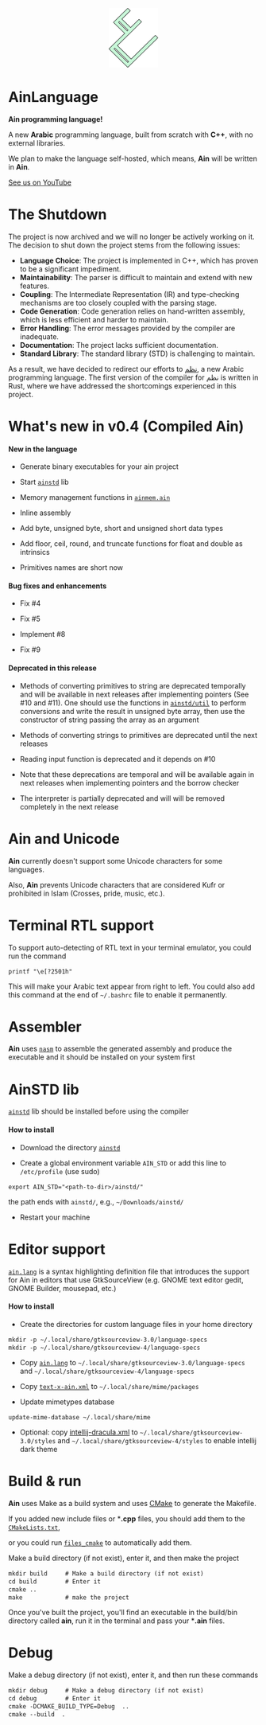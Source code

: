<p  align="center">
<img  src="assets/Ain-Logo.png"  width="100"  height="120">
</p>

# AinLanguage

**Ain programming language!**

A new **Arabic** programming language, built from scratch with **C++**, with no external libraries.

We plan to make the language self-hosted, which means, **Ain** will be written in **Ain**.

[See us on YouTube](https://www.youtube.com/@AinProgrammingLanguage)

# The Shutdown

The project is now archived and we will no longer be actively working on it. The decision to shut down the project stems from the following issues:

* **Language Choice**: The project is implemented in C++, which has proven to be a significant impediment.
* **Maintainability**: The parser is difficult to maintain and extend with new features.
* **Coupling**: The Intermediate Representation (IR) and type-checking mechanisms are too closely coupled with the parsing stage.
* **Code Generation**: Code generation relies on hand-written assembly, which is less efficient and harder to maintain.
* **Error Handling**: The error messages provided by the compiler are inadequate.
* **Documentation**: The project lacks sufficient documentation.
* **Standard Library**: The standard library (STD) is challenging to maintain.

As a result, we have decided to redirect our efforts to [نظم](https://github.com/sherif-ibn-nasser/nazm-lang), a new Arabic programming language. The first version of the compiler for نظم is written in Rust, where we have addressed the shortcomings experienced in this project.

# What's new in v0.4 (Compiled Ain)

#### New in the language

* Generate binary executables for your ain project

* Start [`ainstd`](https://github.com/sherif-ibn-nasser/AinLanguage/blob/main/ainstd/) lib

* Memory management functions in [`ainmem.ain`](https://github.com/sherif-ibn-nasser/AinLanguage/blob/main/ainstd/ainmem.ain)

* Inline assembly

* Add byte, unsigned byte, short and unsigned short data types

* Add floor, ceil, round, and truncate functions for float and double as intrinsics

* Primitives names are short now

#### Bug fixes and enhancements

* Fix #4

* Fix #5

* Implement #8

* Fix #9

#### Deprecated in this release

* Methods of converting primitives to string are deprecated temporally and will be available in next releases after implementing pointers (See #10 and #11). One should use the functions in [`ainstd/util`](https://github.com/sherif-ibn-nasser/AinLanguage/blob/main/ainstd/util/) to perform conversions and write the result in unsigned byte array, then use the constructor of string passing the array as an argument

* Methods of converting strings to primitives are deprecated until the next releases

* Reading input function is deprecated and it depends on #10

* Note that these deprecations are temporal and will be available again in next releases when implementing pointers and the borrow checker

* The interpreter is partially deprecated and will will be removed completely in the next release

# Ain and Unicode
**Ain** currently doesn't support some Unicode characters for some languages.

Also, **Ain** prevents Unicode characters that are considered Kufr or prohibited in Islam (Crosses, pride, music, etc.).

# Terminal RTL support
To support auto-detecting of RTL text in your terminal emulator, you could run the command

```console
printf "\e[?2501h"
```
This will make your Arabic text appear from right to left.
You could also add this command at the end of `~/.bashrc` file to enable it permanently.

# Assembler

**Ain** uses [`nasm`](https://github.com/netwide-assembler/nasm) to assemble the generated assembly and produce the executable and it should be installed on your system first

# AinSTD lib

[`ainstd`](https://github.com/sherif-ibn-nasser/AinLanguage/blob/main/ainstd/) lib should be installed before using the compiler

#### How to install

* Download the directory [`ainstd`](https://github.com/sherif-ibn-nasser/AinLanguage/blob/main/ainstd/)

* Create a global environment variable `AIN_STD` or add this line to `/etc/profile` (use sudo)

```console
export AIN_STD="<path-to-dir>/ainstd/"
```

the path ends with `ainstd/`, e.g., `~/Downloads/ainstd/`

* Restart your machine

# Editor support
[`ain.lang`](https://github.com/sherif-ibn-nasser/AinLanguage/blob/main/editor-support/ain.lang) is a syntax highlighting definition file that introduces the support for Ain in editors that use GtkSourceView (e.g. GNOME text editor gedit, GNOME Builder, mousepad, etc.)

#### How to install

* Create the directories for custom language files in your home directory

```console
mkdir -p ~/.local/share/gtksourceview-3.0/language-specs
mkdir -p ~/.local/share/gtksourceview-4/language-specs
```

* Copy [`ain.lang`](https://github.com/sherif-ibn-nasser/AinLanguage/blob/main/editor-support/ain.lang) to `~/.local/share/gtksourceview-3.0/language-specs` and `~/.local/share/gtksourceview-4/language-specs`

* Copy [`text-x-ain.xml`](https://github.com/sherif-ibn-nasser/AinLanguage/blob/main/editor-support/text-x-ain.xml) to `~/.local/share/mime/packages`

* Update mimetypes database
```console
update-mime-database ~/.local/share/mime
```

* Optional: copy [intellij-dracula.xml](https://github.com/sherif-ibn-nasser/AinLanguage/blob/main/editor-support/intellij-dracula.xml) to `~/.local/share/gtksourceview-3.0/styles` and `~/.local/share/gtksourceview-4/styles` to enable intellij dark theme

# Build & run
**Ain** uses Make as a build system and uses [CMake](https://gitlab.kitware.com/cmake/cmake) to generate the Makefile.

If you added new include files or ***.cpp** files, you should add them to the [`CMakeLists.txt`](https://github.com/sherif-ibn-nasser/AinLanguage/blob/main/CMakeLists.txt),

or you could run [`files_cmake`](ttps://github.com/sherif-ibn-nasser/AinLanguage/blob/main/files_cmake.cpp) to automatically add them.

Make a build directory (if not exist), enter it, and then make the project
``` console
mkdir build		# Make a build directory (if not exist)
cd build		# Enter it
cmake ..
make			# make the project
```

Once you've built the project, you'll find an executable in the build/bin directory called **ain**, run it in the terminal and pass your ***.ain** files.

# Debug
Make a debug directory (if not exist), enter it, and then run these commands
``` console
mkdir debug		# Make a debug directory (if not exist)
cd debug		# Enter it
cmake -DCMAKE_BUILD_TYPE=Debug  ..
cmake --build  .
```

